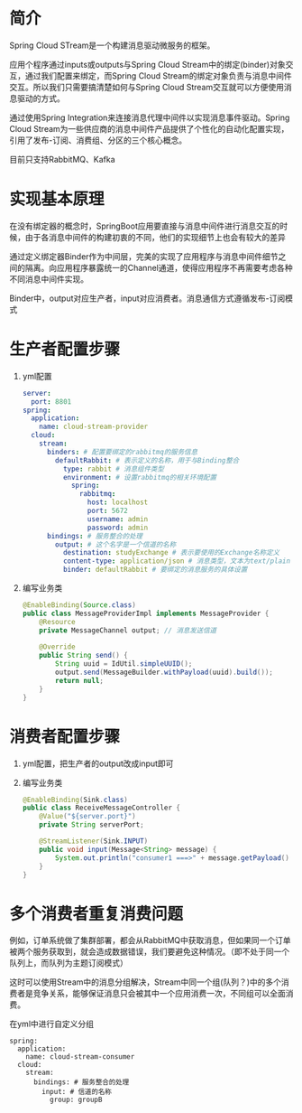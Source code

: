 # 简介

Spring Cloud STream是一个构建消息驱动微服务的框架。

应用个程序通过inputs或outputs与Spring Cloud Stream中的绑定(binder)对象交互，通过我们配置来绑定，而Spring Cloud Stream的绑定对象负责与消息中间件交互。所以我们只需要搞清楚如何与Spring Cloud Stream交互就可以方便使用消息驱动的方式。

通过使用Spring Integration来连接消息代理中间件以实现消息事件驱动。Spring Cloud Stream为一些供应商的消息中间件产品提供了个性化的自动化配置实现，引用了发布-订阅、消费组、分区的三个核心概念。

目前只支持RabbitMQ、Kafka



# 实现基本原理

在没有绑定器的概念时，SpringBoot应用要直接与消息中间件进行消息交互的时候，由于各消息中间件的构建初衷的不同，他们的实现细节上也会有较大的差异

通过定义绑定器Binder作为中间层，完美的实现了应用程序与消息中间件细节之间的隔离。向应用程序暴露统一的Channel通道，使得应用程序不再需要考虑各种不同消息中间件实现。

Binder中，output对应生产者，input对应消费者。消息通信方式遵循发布-订阅模式



# 生产者配置步骤

1. yml配置

   ```yaml
   server:
     port: 8801
   spring:
     application:
       name: cloud-stream-provider
     cloud:
       stream:
         binders: # 配置要绑定的rabbitmq的服务信息
           defaultRabbit: # 表示定义的名称，用于与Binding整合
             type: rabbit # 消息组件类型
             environment: # 设置rabbitmq的相关环境配置
               spring:
                 rabbitmq:
                   host: localhost
                   port: 5672
                   username: admin
                   password: admin
         bindings: # 服务整合的处理
           output: # 这个名字是一个信道的名称
             destination: studyExchange # 表示要使用的Exchange名称定义
             content-type: application/json # 消息类型，文本为text/plain
             binder: defaultRabbit # 要绑定的消息服务的具体设置
   ```

2. 编写业务类

   ```java
   @EnableBinding(Source.class)
   public class MessageProviderImpl implements MessageProvider {
       @Resource
       private MessageChannel output; // 消息发送信道
       
       @Override
       public String send() {
           String uuid = IdUtil.simpleUUID();
           output.send(MessageBuilder.withPayload(uuid).build());
           return null;
       }
   }
   ```



# 消费者配置步骤

1. yml配置，把生产者的output改成input即可

2. 编写业务类

   ```java
   @EnableBinding(Sink.class)
   public class ReceiveMessageController {
       @Value("${server.port}")
       private String serverPort;
   
       @StreamListener(Sink.INPUT)
       public void input(Message<String> message) {
           System.out.println("consumer1 ===>" + message.getPayload() + "\t" + serverPort);
       }
   }
   ```



# 多个消费者重复消费问题

例如，订单系统做了集群部署，都会从RabbitMQ中获取消息，但如果同一个订单被两个服务获取到，就会造成数据错误，我们要避免这种情况。（即不处于同一个队列上，而队列为主题订阅模式）

这时可以使用Stream中的消息分组解决，Stream中同一个组(队列？)中的多个消费者是竞争关系，能够保证消息只会被其中一个应用消费一次，不同组可以全面消费。

在yml中进行自定义分组

```
spring:
  application:
    name: cloud-stream-consumer
  cloud:
    stream:
      bindings: # 服务整合的处理
        input: # 信道的名称
          group: groupB
```

